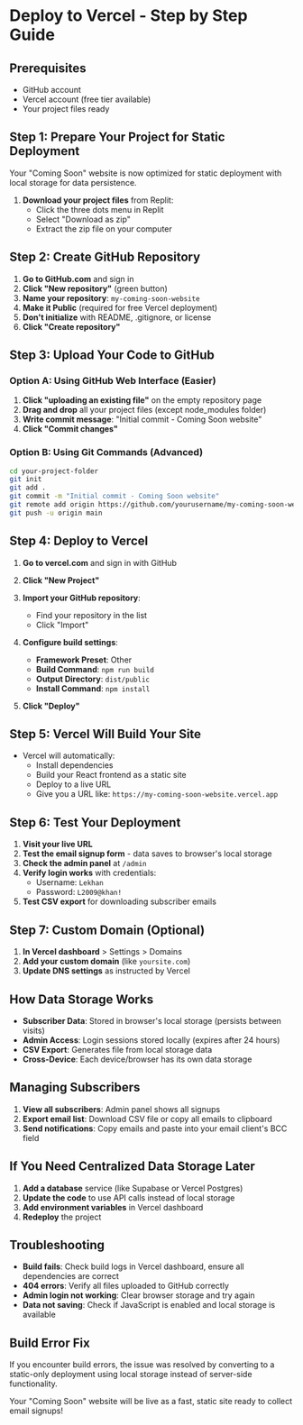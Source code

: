 # Deploy to Vercel - Step by Step Guide

## Prerequisites
- GitHub account
- Vercel account (free tier available)
- Your project files ready

## Step 1: Prepare Your Project for Static Deployment

Your "Coming Soon" website is now optimized for static deployment with local storage for data persistence.

1. **Download your project files** from Replit:
   - Click the three dots menu in Replit
   - Select "Download as zip"
   - Extract the zip file on your computer

## Step 2: Create GitHub Repository

1. **Go to GitHub.com** and sign in
2. **Click "New repository"** (green button)
3. **Name your repository**: `my-coming-soon-website`
4. **Make it Public** (required for free Vercel deployment)
5. **Don't initialize** with README, .gitignore, or license
6. **Click "Create repository"**

## Step 3: Upload Your Code to GitHub

### Option A: Using GitHub Web Interface (Easier)
1. **Click "uploading an existing file"** on the empty repository page
2. **Drag and drop** all your project files (except node_modules folder)
3. **Write commit message**: "Initial commit - Coming Soon website"
4. **Click "Commit changes"**

### Option B: Using Git Commands (Advanced)
```bash
cd your-project-folder
git init
git add .
git commit -m "Initial commit - Coming Soon website"
git remote add origin https://github.com/yourusername/my-coming-soon-website.git
git push -u origin main
```

## Step 4: Deploy to Vercel

1. **Go to vercel.com** and sign in with GitHub
2. **Click "New Project"**
3. **Import your GitHub repository**:
   - Find your repository in the list
   - Click "Import"

4. **Configure build settings**:
   - **Framework Preset**: Other
   - **Build Command**: `npm run build`
   - **Output Directory**: `dist/public`
   - **Install Command**: `npm install`

5. **Click "Deploy"**

## Step 5: Vercel Will Build Your Site

- Vercel will automatically:
  - Install dependencies
  - Build your React frontend as a static site
  - Deploy to a live URL
  - Give you a URL like: `https://my-coming-soon-website.vercel.app`

## Step 6: Test Your Deployment

1. **Visit your live URL**
2. **Test the email signup form** - data saves to browser's local storage
3. **Check the admin panel** at `/admin`
4. **Verify login works** with credentials:
   - Username: `Lekhan`
   - Password: `L2009@khan!`
5. **Test CSV export** for downloading subscriber emails

## Step 7: Custom Domain (Optional)

1. **In Vercel dashboard** > Settings > Domains
2. **Add your custom domain** (like `yoursite.com`)
3. **Update DNS settings** as instructed by Vercel

## How Data Storage Works

- **Subscriber Data**: Stored in browser's local storage (persists between visits)
- **Admin Access**: Login sessions stored locally (expires after 24 hours)
- **CSV Export**: Generates file from local storage data
- **Cross-Device**: Each device/browser has its own data storage

## Managing Subscribers

1. **View all subscribers**: Admin panel shows all signups
2. **Export email list**: Download CSV file or copy all emails to clipboard
3. **Send notifications**: Copy emails and paste into your email client's BCC field

## If You Need Centralized Data Storage Later

1. **Add a database** service (like Supabase or Vercel Postgres)
2. **Update the code** to use API calls instead of local storage
3. **Add environment variables** in Vercel dashboard
4. **Redeploy** the project

## Troubleshooting

- **Build fails**: Check build logs in Vercel dashboard, ensure all dependencies are correct
- **404 errors**: Verify all files uploaded to GitHub correctly
- **Admin login not working**: Clear browser storage and try again
- **Data not saving**: Check if JavaScript is enabled and local storage is available

## Build Error Fix

If you encounter build errors, the issue was resolved by converting to a static-only deployment using local storage instead of server-side functionality.

Your "Coming Soon" website will be live as a fast, static site ready to collect email signups!